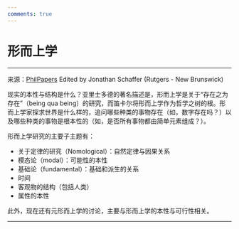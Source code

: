 ```yaml
---
comments: true
---
```


# 形而上学

---

来源：[PhilPapers](https://philpapers.org/browse/metaphysics) Edited by Jonathan Schaffer (Rutgers - New Brunswick)

现实的本性与结构是什么？亚里士多德的著名描述是，形而上学是关于“存在之为存在”（being qua being）的研究，而笛卡尔将形而上学作为哲学之树的根。形而上学家探求世界是什么样的，追问哪些种类的事物存在（如，数字存在吗？）以及哪些种类的事物是根本性的（如，是否所有事物都由简单元素组成？）。

形而上学研究的主要子主题有：

- 关于定律的研究（Nomological）：自然定律与因果关系
- 模态论（modal）：可能性的本性
- 基础论（fundamental）：基础和派生的关系
- 时间
- 客观物的结构（包括人类）
- 属性的本性

此外，现在还有元形而上学的讨论，主要与形而上学的本性与可行性相关。

---



